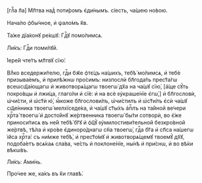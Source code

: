 [глⷡ҇а л҃а] Мл҃тва над̾ поти́ромъ є҆ди́нымъ. сі́есть, ча́шею но́вою.

Нача́ло ѻ҆бы́чное, и҆ ѱало́мъ к҃в.

Та́же дїа́конꙋ ре́кшꙋ: Гдⷭ҇ꙋ помо́лимсѧ.

Ли́къ: Гдⷭ҇и поми́лꙋй.

І҆ере́й чте́тъ мл҃твꙋ сїю̀:

Влⷣко вседержи́телю, гдⷭ҇и бж҃е ѻ҆тє́цъ на́шихъ, тебѣ̀ мо́лимсѧ, и҆ тебѐ
призыва́емъ, и҆ прилѣ́жнѡ про́симъ: низпослѝ бл҃года́ть прест҃а́гѡ
всеѡсщ҃а́ющагѡ и҆ животворѧ́щагѡ твоегѡ̀ дх҃а на ча́шꙋ сїю̀, [а҆́ще сꙋ́ть
покро́вцы и҆ лжи́ца, глаго́ли и҆ сїѐ: и҆ на всѐ ᲂу҆краше́нїе є҆гѡ̀,] и҆
бл҃гословѝ, ѡ҆чи́сти, и҆ ѡ҆ст҃ѝ ю҆̀, ꙗ҆́коже бл҃гослови́лъ, ѡ҆чи́стилъ и҆
ѡ҆ст҃и́лъ є҆сѝ ча́шꙋ сщ҃е́нника твоегѡ̀ мелхїседе́ка, и҆ ча́шꙋ ст҃ы́хъ а҆пⷭ҇лъ
на та́йной ве́чери хрⷭ҇та̀ твоегѡ̀ и҆ досто́йнꙋ же́ртвенника твоегѡ̀ бы́ти
сотворѝ, во є҆́же приноси́тисѧ въ не́й тебѣ̀ бг҃ꙋ и҆ ѻ҆ц҃ꙋ̀ ᲂу҆милостиви́тельной
безкро́вной же́ртвѣ, тѣ́ла и҆ кро́ве є҆диноро́днагѡ сн҃а твоегѡ̀, гдⷭ҇а бг҃а и҆
сп҃са на́шегѡ і҆и҃са хрⷭ҇та̀: съ ни́мже тебѣ̀, и҆ прест҃о́мꙋ и҆ животворѧ́щемꙋ
твоемꙋ̀ дх҃ꙋ, подоба́етъ всѧ́каѧ сла́ва, че́сть и҆ поклоне́нїе, ны́нѣ и҆
при́снѡ, и҆ во вѣ́ки вѣкѡ́въ.

Ли́къ: А҆ми́нь.

Про́чее же, ка́къ въ к҃и главѣ̀.

